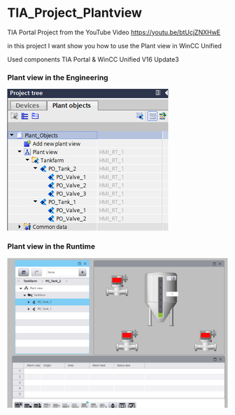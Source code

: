 # TIA_Project_Plantview
TIA Portal Project from the YouTube Video
https://youtu.be/btUcjZNXHwE

in this project I want show you how to use the Plant view in WinCC Unified 

Used components
TIA Portal & WinCC Unified V16 Update3 


### Plant view in the Engineering

![zip](https://github.com/WinCCUnifiedbyHecht/TIA_Project_Plantview/blob/main/docs/ES_Plantview.png)

### Plant view in the Runtime

![zip](https://github.com/WinCCUnifiedbyHecht/TIA_Project_Plantview/blob/main/docs/RT_PlantView.png)




